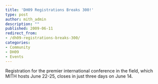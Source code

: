```yaml
---
title: 'DH09 Registrations Breaks 300!'
type: post
author: mith_admin
description: ""
published: 2009-06-11
redirect_from: 
- /dh09-registrations-breaks-300/
categories:
- Community
- DH09
- Events
---
```

Registration for the premier international conference in the field, which MITH hosts June 22-25, closes in just three days on June 14.
